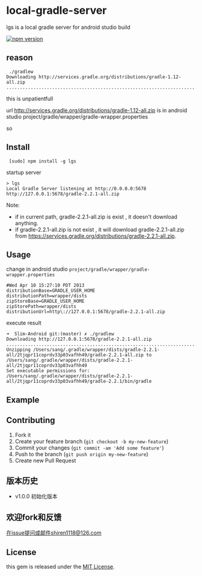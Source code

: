 # local-gradle-server

lgs is a local gradle server for android studio build

[![npm version](https://badge.fury.io/js/lgs.svg)](http://badge.fury.io/js/lgs)

## reason

```
 ./gradlew
Downloading http://services.gradle.org/distributions/gradle-1.12-all.zip
.......................................................................................................................................................................................................................................................................................................................................................................................................^C%                                        
```

this is unpatientfull
 
url  http://services.gradle.org/distributions/gradle-1.12-all.zip is in android studio project/gradle/wrapper/gradle-wrapper.properties

so 

## Install 

	 [sudo] npm install -g lgs
	 	
startup server

	> lgs
	Local Gradle Server listening at http://0.0.0.0:5678
	http://127.0.0.1:5678/gradle-2.2.1-all.zip
	
Note: 
	
- if in current path, gradle-2.2.1-all.zip is exist , it doesn't download anything.
- if gradle-2.2.1-all.zip is not exist , it will download gradle-2.2.1-all.zip from https://services.gradle.org/distributions/gradle-2.2.1-all.zip.
 

## Usage


change in  android studio `project/gradle/wrapper/gradle-wrapper.properties`

```
#Wed Apr 10 15:27:10 PDT 2013
distributionBase=GRADLE_USER_HOME
distributionPath=wrapper/dists
zipStoreBase=GRADLE_USER_HOME
zipStorePath=wrapper/dists
distributionUrl=http\://127.0.0.1:5678/gradle-2.2.1-all.zip
```

execute result

```
➜  Slim-Android git:(master) ✗ ./gradlew 
Downloading http://127.0.0.1:5678/gradle-2.2.1-all.zip
..................................................................................................................................................................................................................................................................................................................................................................................................................................................................................................................................................................................................................................................................................................................................................................................................................................................................................................................................................................................................................................................................................................................................................................................................................................................................................................................................................................................................................................................................................................................................................................................................................................................................................................................................................................................................................................................................................................................................................................................................................................................................................................................................................................................................................................................................................................................................................................................................................................................................................................................................................................................................................................................................................................................................................................................................................................................................................................................................................................................................................................................
Unzipping /Users/sang/.gradle/wrapper/dists/gradle-2.2.1-all/2tjqpr11coprdv33p03vafhh49/gradle-2.2.1-all.zip to /Users/sang/.gradle/wrapper/dists/gradle-2.2.1-all/2tjqpr11coprdv33p03vafhh49
Set executable permissions for: /Users/sang/.gradle/wrapper/dists/gradle-2.2.1-all/2tjqpr11coprdv33p03vafhh49/gradle-2.2.1/bin/gradle
```
 
## Example

## Contributing

1. Fork it
2. Create your feature branch (`git checkout -b my-new-feature`)
3. Commit your changes (`git commit -am 'Add some feature'`)
4. Push to the branch (`git push origin my-new-feature`)
5. Create new Pull Request

## 版本历史

- v1.0.0 初始化版本 


## 欢迎fork和反馈

在issue提问或邮件shiren1118@126.com

## License

this gem is released under the [MIT License](http://www.opensource.org/licenses/MIT).
